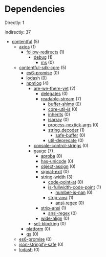# Dependencies

Directly: 1

Indirectly: 37

- [contentful](https://www.npmjs.com/package/contentful) (5)
  - [axios](https://www.npmjs.com/package/axios) (1)
    - [follow-redirects](https://www.npmjs.com/package/follow-redirects) (1)
      - [debug](https://www.npmjs.com/package/debug) (1)
        - [ms](https://www.npmjs.com/package/ms) (0)
  - [contentful-sdk-core](https://www.npmjs.com/package/contentful-sdk-core) (5)
    - [es6-promise](https://www.npmjs.com/package/es6-promise) (0)
    - [lodash](https://www.npmjs.com/package/lodash) (0)
    - [npmlog](https://www.npmjs.com/package/npmlog) (4)
      - [are-we-there-yet](https://www.npmjs.com/package/are-we-there-yet) (2)
        - [delegates](https://www.npmjs.com/package/delegates) (0)
        - [readable-stream](https://www.npmjs.com/package/readable-stream) (7)
          - [buffer-shims](https://www.npmjs.com/package/buffer-shims) (0)
          - [core-util-is](https://www.npmjs.com/package/core-util-is) (0)
          - [inherits](https://www.npmjs.com/package/inherits) (0)
          - [isarray](https://www.npmjs.com/package/isarray) (0)
          - [process-nextick-args](https://www.npmjs.com/package/process-nextick-args) (0)
          - [string_decoder](https://www.npmjs.com/package/string_decoder) (1)
            - [safe-buffer](https://www.npmjs.com/package/safe-buffer) (0)
          - [util-deprecate](https://www.npmjs.com/package/util-deprecate) (0)
      - [console-control-strings](https://www.npmjs.com/package/console-control-strings) (0)
      - [gauge](https://www.npmjs.com/package/gauge) (7)
        - [aproba](https://www.npmjs.com/package/aproba) (0)
        - [has-unicode](https://www.npmjs.com/package/has-unicode) (0)
        - [object-assign](https://www.npmjs.com/package/object-assign) (0)
        - [signal-exit](https://www.npmjs.com/package/signal-exit) (0)
        - [string-width](https://www.npmjs.com/package/string-width) (3)
          - [code-point-at](https://www.npmjs.com/package/code-point-at) (0)
          - [is-fullwidth-code-point](https://www.npmjs.com/package/is-fullwidth-code-point) (1)
            - [number-is-nan](https://www.npmjs.com/package/number-is-nan) (0)
          - [strip-ansi](https://www.npmjs.com/package/strip-ansi) (1)
            - [ansi-regex](https://www.npmjs.com/package/ansi-regex) (0)
        - [strip-ansi](https://www.npmjs.com/package/strip-ansi) (1)
          - [ansi-regex](https://www.npmjs.com/package/ansi-regex) (0)
        - [wide-align](https://www.npmjs.com/package/wide-align) (0)
      - [set-blocking](https://www.npmjs.com/package/set-blocking) (0)
    - [platform](https://www.npmjs.com/package/platform) (0)
    - [qs](https://www.npmjs.com/package/qs) (0)
  - [es6-promise](https://www.npmjs.com/package/es6-promise) (0)
  - [json-stringify-safe](https://www.npmjs.com/package/json-stringify-safe) (0)
  - [lodash](https://www.npmjs.com/package/lodash) (0)
